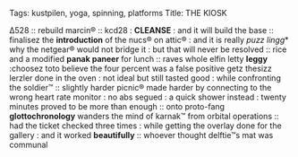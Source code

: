 Tags: kustpilen, yoga, spinning, platforms
Title: THE KIOSK
  
∆528 :: rebuild marcin® :: kcd28 : **CLEANSE** : and it will build the base :: finalisez the **introduction** of the nucs® on attic® : and it is really *puzz lingg** why the netgear® would not bridge it : but that will never be resolved :: rice and a modified **panak paneer** for lunch :: raves whole elfin letty **leggy** :choosez toto believe the four percent was a false positive getz thesizz lerzler done in the oven : not ideal but still tasted good : while confronting the soldier™ :: slightly harder picnic® made harder by connecting to the wrong heart rate monitor : no abs segued : a quick shower instead : twenty minutes proved to be more than enough :: onto proto-fang **glottochronology** wanders the mind of karnak™ from orbital operations :: had the ticket checked three times : while getting the overlay done for the gallery : and it worked **beautifully** :: whoever thought delftie™s mat was communal  
